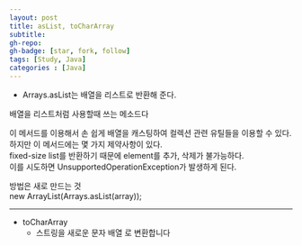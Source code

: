 ```yaml
---
layout: post
title: asList, toCharArray
subtitle: 
gh-repo: 
gh-badge: [star, fork, follow]
tags: [Study, Java]
categories : [Java]
---
```


* Arrays.asList는 배열을 리스트로 반환해 준다.  

배열을 리스트처럼 사용할때 쓰는 메소드다  

이 메서드를 이용해서 손 쉽게 배열을 캐스팅하여 컬렉션 관련 유틸들을 이용할 수 있다.  
하지만 이 메서드에는 몇 가지 제약사항이 있다.  
fixed-size list를 반환하기 때문에 element를 추가, 삭제가 불가능하다.  
이를 시도하면 UnsupportedOperationException가 발생하게 된다.  

방법은 새로 만드는 것   
new ArrayList(Arrays.asList(array));

---

* toCharArray
     - 스트링을 새로운 문자 배열 로 변환합니다
